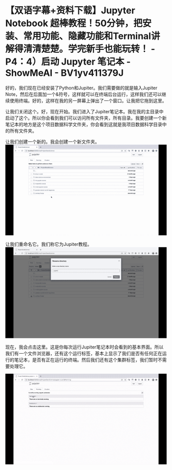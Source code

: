 # 【双语字幕+资料下载】Jupyter Notebook 超棒教程！50分钟，把安装、常用功能、隐藏功能和Terminal讲解得清清楚楚。学完新手也能玩转！ - P4：4）启动 Jupyter 笔记本 - ShowMeAI - BV1yv411379J

好的，我们现在已经安装了Python和Jupiter。我们需要做的就是输入Jupiter Note，然后在后面加一个&符号，这样就可以在终端后台运行，这样我们还可以继续使用终端。好的，这样在我的另一屏幕上弹出了一个窗口。让我把它拖到这里。

让我们关闭这个。好，现在开始。我们进入了Jupiter笔记本。我在我的主目录中启动了这个。所以你会看到我们可以访问所有文件夹，所有目录。我要创建一个新笔记本的地方是这个项目数据科学文件夹，你会看到这就是我项目数据科学目录中的所有文件夹。

让我们创建一个新的。我会创建一个新文件夹。![](img/5ec68710f4c706454d59ed4075adec12_1.png)

让我们重命名它。我们称它为Jupiter教程。![](img/5ec68710f4c706454d59ed4075adec12_3.png)

现在，我会点击这里。这是你每次运行Jupiter笔记本时会看到的基本界面。所以我们有一个文件浏览器，还有这个运行标签，基本上显示了我们是否有任何正在运行的笔记本，是否有正在运行的终端。然后我们还有这个集群标签，我们暂时不需要处理它。

![](img/5ec68710f4c706454d59ed4075adec12_5.png)
